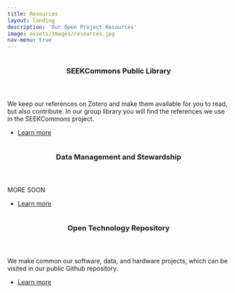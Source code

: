 ```yaml
---
title: Resources 
layout: landing
description: 'Our Open Project Resources'
image: assets/images/resources.jpg
nav-menu: true
---
```


<!-- Main -->
<div id="main">

<!-- One
<section id="one">
	<div class="inner">
		<header class="major">
			<h2>Bibliographic collection</h2>
		</header>
		<p>Description here... deactivated for layout purposes.</p>
	</div>
</section>
-->

<!-- Two -->
<section id="two" class="spotlights">
	<section>
		<a href="https://www.zotero.org/groups/4931993/seekcommons_public_library" class="image">
			<img src="{% link assets/images/biblio.png %}" alt="" data-position="center center" />
		</a>
		<div class="content">
			<div class="inner">
				<header class="major">
					<h3>SEEKCommons Public Library</h3>
				</header>
				<p>
			        We keep our references on Zotero and make them available for you to read, but also contribute. In our group library
				you will find the references we use in the SEEKCommons project.
				</p>
				<ul class="actions">
					<li><a href="https://www.zotero.org/groups/4931993/seekcommons_public_library" class="button">Learn more</a></li>
				</ul>
			</div>
		</div>
	</section>
	<section>
		<a href="https://seekcommons.org" class="image">
			<img src="{% link assets/images/datamanagement.png %}" alt="" data-position="top center" />
		</a>
		<div class="content">
			<div class="inner">
				<header class="major">
					<h3>Data Management and Stewardship</h3>
				</header>
				<p>
				MORE SOON
				</p>
				<ul class="actions">
					<li><a href="https://seekcommons.org" class="button">Learn more</a></li>
				</ul>
			</div>
		</div>
	</section>
	<section>
		<a href="https://github.com/SEEKCommons" class="image">
			<img src="{% link assets/images/foss.jpg %}" alt="" data-position="25% 25%" />
		</a>
		<div class="content">
			<div class="inner">
				<header class="major">
					<h3>Open Technology Repository</h3>
				</header>
				<p>
				We make common our software, data, and hardware projects, which can be visited in our public 
                                Github repository.
				</p>
				<ul class="actions">
					<li><a href="https://github.com/SEEKCommons" class="button">Learn more</a></li>
				</ul>
			</div>
		</div>
	</section>
</section>
</div>
